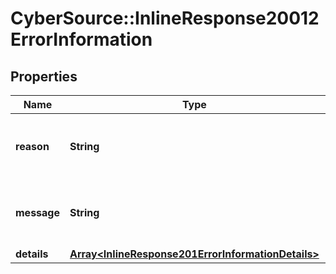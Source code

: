 # CyberSource::InlineResponse20012ErrorInformation

## Properties
Name | Type | Description | Notes
------------ | ------------- | ------------- | -------------
**reason** | **String** | The description for this field is not available. | [optional] 
**message** | **String** | The description for this field is not available. | [optional] 
**details** | [**Array&lt;InlineResponse201ErrorInformationDetails&gt;**](InlineResponse201ErrorInformationDetails.md) |  | [optional] 


